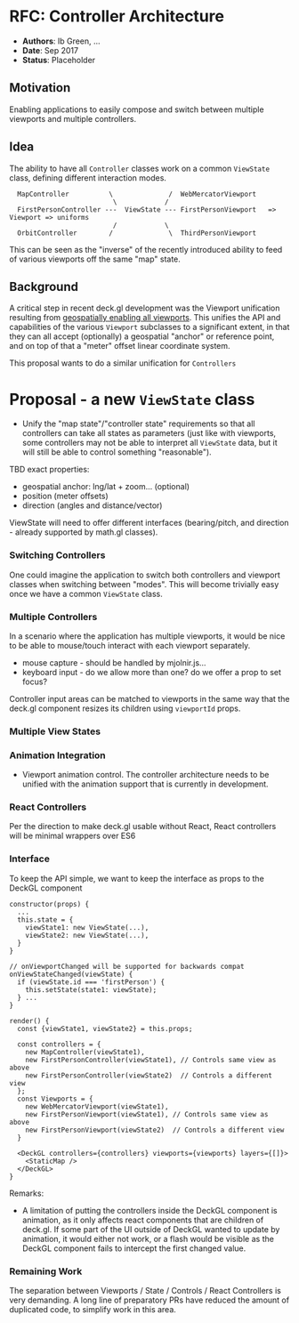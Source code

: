 # RFC: Controller Architecture

* **Authors**: Ib Green, ...
* **Date**: Sep 2017
* **Status**: Placeholder


## Motivation

Enabling applications to easily compose and switch between multiple viewports and multiple controllers.

## Idea

The ability to have all `Controller` classes work on a common `ViewState` class, defining different interaction modes.

```
  MapController          \              /  WebMercatorViewport
                          \            /
  FirstPersonController ---  ViewState --- FirstPersonViewport   => Viewport => uniforms
                          /            \
  OrbitController        /              \  ThirdPersonViewport
```

This can be seen as the "inverse" of the recently introduced ability to feed of various viewports off the same "map" state.


## Background

A critical step in recent deck.gl development was the Viewport unification resulting from [geospatially enabling all viewports](first-person-mercator-viewport-rfc.md). This unifies the API and capabilities of the various `Viewport` subclasses to a significant extent, in that they can all accept (optionally) a geospatial "anchor" or reference point, and on top of that a "meter" offset linear coordinate system.

This proposal wants to do a similar unification for `Controllers`


# Proposal - a new `ViewState` class

* Unify the "map state"/"controller state" requirements so that all controllers can take all states as parameters (just like with viewports, some controllers may not be able to interpret all `ViewState` data, but it will still be able to control something "reasonable").

TBD exact properties:
* geospatial anchor: lng/lat + zoom... (optional)
* position (meter offsets)
* direction (angles and distance/vector)

ViewState will need to offer different interfaces (bearing/pitch, and direction - already supported by math.gl classes).


### Switching Controllers

One could imagine the application to switch both controllers and viewport classes when switching between "modes". This will become trivially easy once we have a common `ViewState` class.


### Multiple Controllers

In a scenario where the application has multiple viewports, it would be nice to be able to mouse/touch interact with each viewport separately.

* mouse capture - should be handled by mjolnir.js...
* keyboard input - do we allow more than one? do we offer a prop to set focus?

Controller input areas can be matched to viewports in the same way that the deck.gl component resizes its children using `viewportId` props.


### Multiple View States


### Animation Integration

* Viewport animation control. The controller architecture needs to be unified with the animation support that is currently in development.


### React Controllers

Per the direction to make deck.gl usable without React, React controllers will be minimal wrappers over ES6


### Interface

To keep the API simple, we want to keep the interface as props to the DeckGL component
```
constructor(props) {
  ...
  this.state = {
  	viewState1: new ViewState(...),
   	viewState2: new ViewState(...),
  }
}

// onViewportChanged will be supported for backwards compat
onViewStateChanged(viewState) {
  if (viewState.id === 'firstPerson') {
  	this.setState(state1: viewState);
  } ...
}

render() {
  const {viewState1, viewState2} = this.props;

  const controllers = {
    new MapController(viewState1),
    new FirstPersonController(viewState1), // Controls same view as above
    new FirstPersonController(viewState2)  // Controls a different view
  };
  const Viewports = {
    new WebMercatorViewport(viewState1),
    new FirstPersonViewport(viewState1), // Controls same view as above
    new FirstPersonViewport(viewState2)  // Controls a different view
  }

  <DeckGL controllers={controllers} viewports={viewports} layers={[]}>
    <StaticMap />
  </DeckGL>
}
```


Remarks:
* A limitation of putting the controllers inside the DeckGL component is animation, as it only affects react components that are children of deck.gl. If some part of the UI outside of DeckGL wanted to update by animation, it would either not work, or a flash would be visible as the DeckGL component fails to intercept the first changed value.



### Remaining Work

The separation between Viewports / State / Controls / React Controllers is very demanding. A long line of preparatory PRs have reduced the amount of duplicated code, to simplify work in this area.
